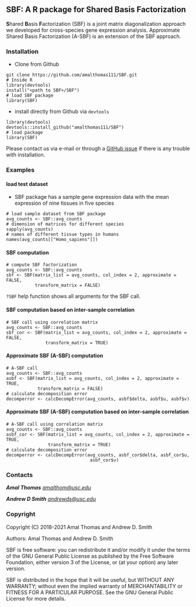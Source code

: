 ## SBF: A R package for **S**hared **B**asis **F**actorization

**S**hared **B**asis **F**actorization (SBF) is a joint matrix diagonalization
approach we developed for cross-species gene expression analysis.
Approximate Shared Basis Factorization (A-SBF) is an extension of the SBF
approach.

### Installation
- Clone from Github
```
git clone https://github.com/amalthomas111/SBF.git
# Inside R
library(devtools)
install("<path to SBF>/SBF")
# load SBF package
library(SBF)
```
- install directly from Github via `devtools`
```
library(devtools)
devtools::install_github("amalthomas111/SBF")
# load package
library(SBF)
```

Please contact us via e-mail or through
a [GitHub issue](https://github.com/amalthomas111/SBF/issues)
if there is any trouble with installation.

### Examples

#### load test dataset

- SBF package has a sample gene expression data with the mean expression of
nine tissues in five species

```
# load sample dataset from SBF package
avg_counts <- SBF::avg_counts
# dimension of matrices for different species
sapply(avg_counts)
# names of different tissue types in humans
names(avg_counts[["Homo_sapiens"]])
```

#### SBF computation

```
# compute SBF factorization
avg_counts <- SBF::avg_counts
sbf <- SBF(matrix_list = avg_counts, col_index = 2, approximate = FALSE,
           transform_matrix = FALSE)
```
`?SBF` help function shows all arguments for the SBF call.

#### SBF computation based on inter-sample correlation

```
# SBF call using correlation matrix
avg_counts <- SBF::avg_counts
sbf_cor <- SBF(matrix_list = avg_counts, col_index = 2, approximate = FALSE,
               transform_matrix = TRUE)
```

#### Approximate SBF (A-SBF) computation

```
# A-SBF call
avg_counts <- SBF::avg_counts
asbf <- SBF(matrix_list = avg_counts, col_index = 2, approximate = TRUE,
            transform_matrix = FALSE)
# calculate decomposition error
decomperror <- calcDecompError(avg_counts, asbf$delta, asbf$u, asbf$v)
````

#### Approximate SBF (A-SBF) computation based on inter-sample correlation

````
# A-SBF call using correlation matrix
avg_counts <- SBF::avg_counts
asbf_cor <- SBF(matrix_list = avg_counts, col_index = 2, approximate = TRUE,
                transform_matrix = TRUE)
# calculate decomposition error
decomperror <- calcDecompError(avg_counts, asbf_cor$delta, asbf_cor$u,
                                asbf_cor$v)
````

### Contacts ###

***Amal Thomas*** *amalthom@usc.edu*

***Andrew D Smith*** *andrewds@usc.edu*


### Copyright ###

Copyright (C) 2018-2021  Amal Thomas and Andrew D. Smith

Authors: Amal Thomas and Andrew D. Smith

SBF is free software: you can redistribute it and/or modify it under
the terms of the GNU General Public License as published by the Free
Software Foundation, either version 3 of the License, or (at your
option) any later version.

SBF is distributed in the hope that it will be useful, but WITHOUT
ANY WARRANTY; without even the implied warranty of MERCHANTABILITY or
FITNESS FOR A PARTICULAR PURPOSE.  See the GNU General Public License
for more details.
